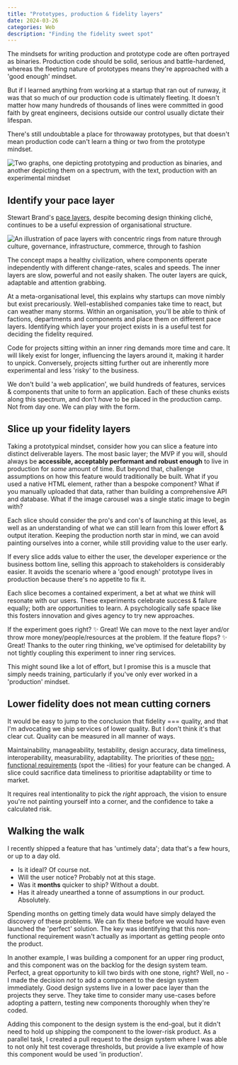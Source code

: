```yaml
---
title: "Prototypes, production & fidelity layers"
date: 2024-03-26
categories: Web
description: "Finding the fidelity sweet spot"
---
```


The mindsets for writing production and prototype code are often portrayed as binaries. Production code should be solid, serious and battle-hardened, whereas the fleeting nature of prototypes means they're approached with a 'good enough' mindset.

But if I learned anything from working at a startup that ran out of runway, it was that so much of our production code is ultimately fleeting. It doesn't matter how many hundreds of thousands of lines were committed in good faith by great engineers, decisions outside our control usually dictate their lifespan.

There's still undoubtable a place for throwaway prototypes, but that doesn't mean production code can't learn a thing or two from the prototype mindset.

![Two graphs, one depicting prototyping and production as binaries, and another depicting them on a spectrum, with the text, production with an experimental mindset](/images/blog/fidelity-slices.jpg)

## Identify your pace layer

Stewart Brand's [pace layers](https://doi.org/10.21428/7f2e5f08), despite becoming design thinking cliché, continues to be a useful expression of organisational structure.

![An illustration of pace layers with concentric rings from nature through culture, governance, infrastructure, commerce, through to fashion](/images/blog/pace-layers.webp)

The concept maps a healthy civilization, where components operate independently with different change-rates, scales and speeds. The inner layers are slow, powerful and not easily shaken. The outer layers are quick, adaptable and attention grabbing.

At a meta-organisational level, this explains why startups can move nimbly but exist precariously. Well-established companies take time to react, but can weather many storms. Within an organisation, you'll be able to think of factions, departments and components and place them on different pace layers. Identifying which layer your project exists in is a useful test for deciding the fidelity required.

Code for projects sitting within an inner ring demands more time and care. It will likely exist for longer, influencing the layers around it, making it harder to unpick. Conversely, projects sitting further out are inherently more experimental and less 'risky' to the business.

We don't build 'a web application', we build hundreds of features, services & components that unite to form an application. Each of these chunks exists along this spectrum, and don't *have* to be placed in the production camp. Not from day one. We can play with the form.

## Slice up your fidelity layers

Taking a prototypical mindset, consider how you can slice a feature into distinct deliverable layers. The most basic layer; the MVP if you will, should always be **accessible, acceptably performant and robust enough** to live in production for *some* amount of time. But beyond that, challenge assumptions on how this feature would traditionally be built. What if you used a native HTML element, rather than a bespoke component? What if you manually uploaded that data, rather than building a comprehensive API and database. What if the image carousel was a single static image to begin with?

Each slice should consider the pro's and con's of launching at this level, as well as an understanding of what we can still learn from this lower effort & output iteration. Keeping the production north star in mind, we can avoid painting ourselves into a corner, while still providing value to the user early.

If every slice adds value to either the user, the developer experience or the business bottom line, selling this approach to stakeholders is considerably easier. It avoids the scenario where a 'good enough' prototype lives in production because there's no appetite to fix it.

Each slice becomes a contained experiment, a bet at what we _think_ will resonate with our users. These experiments celebrate success & failure equally; both are opportunities to learn. A psychologically safe space like this fosters innovation and gives agency to try new approaches.

If the experiment goes right? ✨ Great! We can move to the next layer and/or throw more money/people/resources at the problem. If the feature flops? ✨ Great! Thanks to the outer ring thinking, we've optimised for deletability by not tightly coupling this experiment to inner ring services.

This might sound like a lot of effort, but I promise this is a muscle that simply needs training, particularly if you've only ever worked in a 'production' mindset.

## Lower fidelity does not mean cutting corners

It would be easy to jump to the conclusion that fidelity === quality, and that I'm advocating we ship services of lower quality. But I don't think it's that clear cut. Quality can be measured in all manner of ways.

Maintainability, manageability, testability, design accuracy, data timeliness, interoperability, measurability, adaptability. The priorities of these [non-functional requirements](/blog/prioritising-requirements/) (spot the -ilities) for your feature can be changed. A slice could sacrifice data timeliness to prioritise adaptability or time to market.

It requires real intentionality to pick the *right* approach, the vision to ensure you're not painting yourself into a corner, and the confidence to take a calculated risk.

## Walking the walk

I recently shipped a feature that has 'untimely data'; data that's a few hours, or up to a day old.

- Is it ideal? Of course not.
- Will the user notice? Probably not at this stage.
- Was it **months** quicker to ship? Without a doubt.
- Has it already unearthed a tonne of assumptions in our product. Absolutely.

Spending months on getting timely data would have simply delayed the discovery of these problems. We can fix these before we would have even launched the 'perfect' solution. The key was identifying that this non-functional requirement wasn't actually as important as getting people onto the product.

In another example, I was building a component for an upper ring product, and this component was on the backlog for the design system team. Perfect, a great opportunity to kill two birds with one stone, right? Well, no - I made the decision *not* to add a component to the design system immediately. Good design systems live in a lower pace layer than the projects they serve. They take time to consider many use-cases before adopting a pattern, testing new components thoroughly when they're coded.

Adding this component to the design system is the end-goal, but it didn't need to hold up shipping the component to the lower-risk product. As a parallel task, I created a pull request to the design system where I was able to not only hit test coverage thresholds, but provide a live example of how this component would be used 'in production'.
